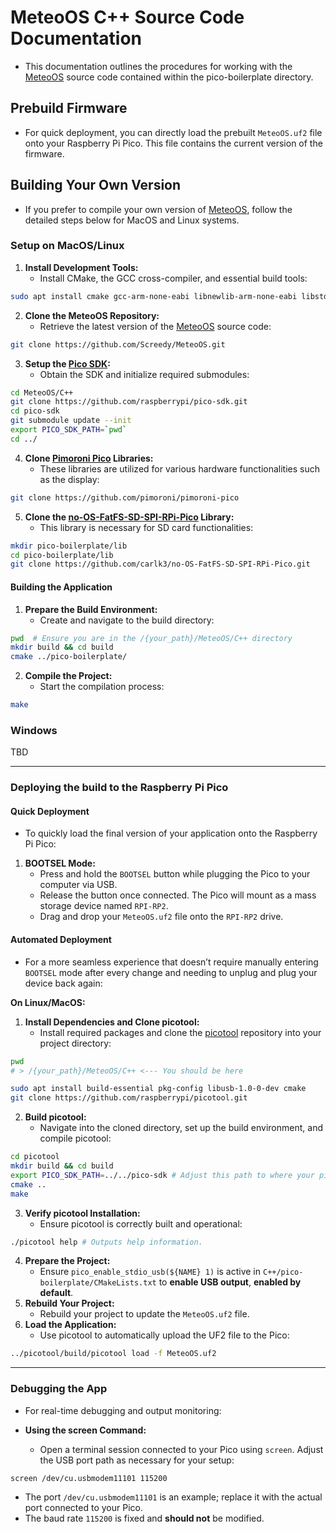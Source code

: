 
# MeteoOS C++ Source Code Documentation
- This documentation outlines the procedures for working with the [MeteoOS](https://github.com/Screedy/MeteoOS.git) source code contained within the pico-boilerplate directory.

## Prebuild Firmware
- For quick deployment, you can directly load the prebuilt `MeteoOS.uf2` file onto your Raspberry Pi Pico. This file contains the current version of the firmware.

## Building Your Own Version
- If you prefer to compile your own version of [MeteoOS](https://github.com/Screedy/MeteoOS.git), follow the detailed steps below for MacOS and Linux systems.

### Setup on MacOS/Linux
1. **Install Development Tools:**
	- Install CMake, the GCC cross-compiler, and essential build tools:
```BASH
sudo apt install cmake gcc-arm-none-eabi libnewlib-arm-none-eabi libstdc++-arm-none-eabi-newlib build-essential
```
2. **Clone the MeteoOS Repository:**
	- Retrieve the latest version of the [MeteoOS](https://github.com/Screedy/MeteoOS.git) source code:
```BASH
git clone https://github.com/Screedy/MeteoOS.git
```
3. **Setup the [Pico SDK](https://github.com/raspberrypi/pico-sdk):**
	- Obtain the SDK and initialize required submodules:
```BASH
cd MeteoOS/C++
git clone https://github.com/raspberrypi/pico-sdk.git
cd pico-sdk
git submodule update --init
export PICO_SDK_PATH=`pwd`
cd ../
```
4. **Clone [Pimoroni Pico](https://github.com/pimoroni/pimoroni-pico) Libraries:**
	- These libraries are utilized for various hardware functionalities such as the display:
```BASH
git clone https://github.com/pimoroni/pimoroni-pico
```
5. **Clone the [no-OS-FatFS-SD-SPI-RPi-Pico](https://github.com/carlk3/no-OS-FatFS-SD-SPI-RPi-Pico) Library:**
	- This library is necessary for SD card functionalities:
```BASH
mkdir pico-boilerplate/lib
cd pico-boilerplate/lib
git clone https://github.com/carlk3/no-OS-FatFS-SD-SPI-RPi-Pico.git
```

#### Building the Application
1. **Prepare the Build Environment:**
	- Create and navigate to the build directory:
```BASH
pwd  # Ensure you are in the /{your_path}/MeteoOS/C++ directory
mkdir build && cd build
cmake ../pico-boilerplate/
```
2. **Compile the Project:**
	- Start the compilation process:
```BASH
make
```

### Windows
TBD

---

### Deploying the build to the Raspberry Pi Pico

#### Quick Deployment
- To quickly load the final version of your application onto the Raspberry Pi Pico:

1. **BOOTSEL Mode:**
	- Press and hold the `BOOTSEL` button while plugging the Pico to your computer via USB.
	- Release the button once connected. The Pico will mount as a mass storage device named `RPI-RP2`.
	- Drag and drop your `MeteoOS.uf2` file onto the `RPI-RP2` drive.

#### Automated Deployment
- For a more seamless experience that doesn’t require manually entering `BOOTSEL` mode after every change and needing to unplug and plug your device back again:

**On Linux/MacOS:**
1. **Install Dependencies and Clone picotool:**
	- Install required packages and clone the [picotool](https://github.com/raspberrypi/picotool) repository into your project directory:
```BASH
pwd
# > /{your_path}/MeteoOS/C++ <--- You should be here
```
```BASH
sudo apt install build-essential pkg-config libusb-1.0-0-dev cmake
git clone https://github.com/raspberrypi/picotool.git
```
2. **Build picotool:**
	- Navigate into the cloned directory, set up the build environment, and compile picotool:
```BASH
cd picotool
mkdir build && cd build
export PICO_SDK_PATH=../../pico-sdk # Adjust this path to where your pico-sdk resides.
cmake ..
make
```
3. **Verify picotool Installation:**
	- Ensure picotool is correctly built and operational:
```BASH
./picotool help # Outputs help information.
```
4. **Prepare the Project:**
	- Ensure `pico_enable_stdio_usb(${NAME} 1)` is active in `C++/pico-boilerplate/CMakeLists.txt` to **enable USB output**, **enabled by default**.
5. **Rebuild Your Project:**
	- Rebuild your project to update the `MeteoOS.uf2` file.
6. **Load the Application:**
	- Use picotool to automatically upload the UF2 file to the Pico:
```BASH
../picotool/build/picotool load -f MeteoOS.uf2
```

---

### Debugging the App
- For real-time debugging and output monitoring:

- **Using the screen Command:**
	- Open a terminal session connected to your Pico using `screen`. Adjust the USB port path as necessary for your setup:
```BASH
screen /dev/cu.usbmodem11101 115200
```
- The port `/dev/cu.usbmodem11101` is an example; replace it with the actual port connected to your Pico.
- The baud rate `115200` is fixed and **should not** be modified.
